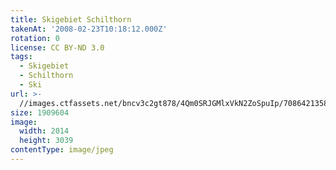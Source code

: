```yaml
---
title: Skigebiet Schilthorn
takenAt: '2008-02-23T10:18:12.000Z'
rotation: 0
license: CC BY-ND 3.0
tags:
  - Skigebiet
  - Schilthorn
  - Ski
url: >-
  //images.ctfassets.net/bncv3c2gt878/4Qm0SRJGMlxVkN2ZoSpuIp/7086421358dadf5b4eee926e69fe762d/skigebiet-schilthorn_4559724327_o
size: 1909604
image:
  width: 2014
  height: 3039
contentType: image/jpeg
---
```


